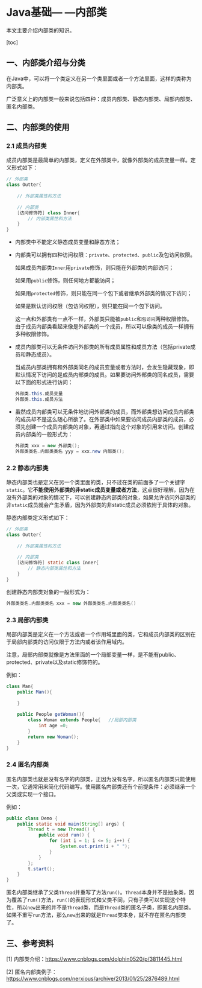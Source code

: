 # Java基础— —内部类

本文主要介绍内部类的知识。

[toc]

## 一、内部类介绍与分类

在Java中，可以将一个类定义在另一个类里面或者一个方法里面，这样的类称为内部类。

广泛意义上的内部类一般来说包括四种：成员内部类、静态内部类、局部内部类、匿名内部类。



## 二、内部类的使用

### 2.1 成员内部类

成员内部类是最简单的内部类，定义在外部类中，就像外部类的成员变量一样。定义形式如下：

```java
// 外部类
class Outter{
    
    // 外部类属性和方法
    
    // 内部类
    [访问修饰符] class Inner{
        // 内部类属性和方法
    }
}
```

- 内部类中不能定义静态成员变量和静态方法；

- 内部类可以拥有四种访问权限：`private`、`protected`、`public`及包访问权限。

  如果成员内部类`Inner`用`private`修饰，则只能在外部类的内部访问；

  如果用`public`修饰，则任何地方都能访问；

  如果用`protected`修饰，则只能在同一个包下或者继承外部类的情况下访问；

  如果是默认访问权限（包访问权限），则只能在同一个包下访问。

  这一点和外部类有一点不一样，外部类只能被`public`和`包访问`两种权限修饰。由于成员内部类看起来像是外部类的一个成员，所以可以像类的成员一样拥有多种权限修饰。

- 成员内部类可以无条件访问外部类的所有成员属性和成员方法（包括private成员和静态成员）。

  当成员内部类拥有和外部类同名的成员变量或者方法时，会发生隐藏现象，即默认情况下访问的是成员内部类的成员。如果要访问外部类的同名成员，需要以下面的形式进行访问：

  ```java
  外部类.this.成员变量
  外部类.this.成员方法
  ```

- 虽然成员内部类可以无条件地访问外部类的成员，而外部类想访问成员内部类的成员却不是这么随心所欲了。在外部类中如果要访问成员内部类的成员，必须先创建一个成员内部类的对象，再通过指向这个对象的引用来访问。创建成员内部类的一般形式为：

  ```java
  外部类 xxx = new 外部类();
  外部类类名.内部类类名 yyy = xxx.new 内部类();
  ```



### 2.2 静态内部类

静态内部类也是定义在另一个类里面的类，只不过在类的前面多了一个关键字`static`。它**不能使用外部类的非static成员变量或者方法**，这点很好理解，因为在没有外部类的对象的情况下，可以创建静态内部类的对象，如果允许访问外部类的非`static`成员就会产生矛盾，因为外部类的非static成员必须依附于具体的对象。

静态内部类定义形式如下：

```java
// 外部类
class Outter{
    
    // 外部类属性和方法
    
    // 内部类
    [访问修饰符] static class Inner{
        // 静态内部类属性和方法
    }
}
```

创建静态内部类对象的一般形式为： 

```java
外部类类名.内部类类名 xxx = new 外部类类名.内部类类名()
```



### 2.3 局部内部类

局部内部类是定义在一个方法或者一个作用域里面的类，它和成员内部类的区别在于局部内部类的访问仅限于方法内或者该作用域内。

注意，局部内部类就像是方法里面的一个局部变量一样，是不能有public、protected、private以及static修饰符的。

例如：

```java
class Man{
    public Man(){
         
    }
     
    public People getWoman(){
        class Woman extends People{   //局部内部类
            int age =0;
        }
        return new Woman();
    }
}
```



### 2.4 匿名内部类

匿名内部类也就是没有名字的内部类，正因为没有名字，所以匿名内部类只能使用一次，它通常用来简化代码编写。使用匿名内部类还有个前提条件：必须继承一个父类或实现一个接口。

例如：

```java
public class Demo {
    public static void main(String[] args) {
        Thread t = new Thread() {
            public void run() {
                for (int i = 1; i <= 5; i++) {
                    System.out.print(i + " ");
                }
            }
        };
        t.start();
    }
}
```

匿名内部类继承了父类`Thread`并重写了方法`run()`。`Thread`本身并不是抽象类，因为覆盖了`run()`方法，`run()`的表现形式和父类不同，只有子类可以实现这个特性，所以`new`出来的并不是`Thread`类，而是`Thread`类的匿名子类，即匿名内部类。如果不重写`run`方法，那么`new`出来的就是`Thread`类本身，就不存在匿名内部类了。





## 三、参考资料

[1] 内部类介绍：https://www.cnblogs.com/dolphin0520/p/3811445.html

[2] 匿名内部类例子：https://www.cnblogs.com/nerxious/archive/2013/01/25/2876489.html